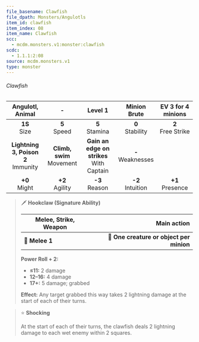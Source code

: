 ```yaml
---
file_basename: Clawfish
file_dpath: Monsters/Angulotls
item_id: clawfish
item_index: 08
item_name: Clawfish
scc:
  - mcdm.monsters.v1:monster:clawfish
scdc:
  - 1.1.1:2:08
source: mcdm.monsters.v1
type: monster
---
```


###### Clawfish

|            Angulotl, Animal             |               -               |                    Level 1                    |     Minion Brute      |   EV 3 for 4 minions   |
| :-------------------------------------: | :---------------------------: | :-------------------------------------------: | :-------------------: | :--------------------: |
|            **1S**<br/> Size             |       **5**<br/> Speed        |              **5**<br/> Stamina               | **0**<br/> Stability  | **2**<br/> Free Strike |
| **Lightning 3, Poison 2**<br/> Immunity | **Climb, swim**<br/> Movement | **Gain an edge on strikes**<br/> With Captain | **-**<br/> Weaknesses |                        |
|            **+0**<br/> Might            |      **+2**<br/> Agility      |              **-3**<br/> Reason               | **-2**<br/> Intuition |  **+1**<br/> Presence  |

<!-- -->
> 🗡 **Hookclaw (Signature Ability)**
>
> | **Melee, Strike, Weapon** |                          **Main action** |
> | ------------------------- | ---------------------------------------: |
> | **📏 Melee 1**            | **🎯 One creature or object per minion** |
>
> **Power Roll + 2:**
>
> - **≤11:** 2 damage
> - **12–16:** 4 damage
> - **17+:** 5 damage; grabbed
>
> **Effect:** Any target grabbed this way takes 2 lightning damage at the start of each of their turns.

<!-- -->
> ⭐️ **Shocking**
>
> At the start of each of their turns, the clawfish deals 2 lightning damage to each wet enemy within 2 squares.
